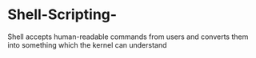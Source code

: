 # Shell-Scripting-
Shell accepts human-readable commands from users and converts them into something which the kernel can understand
